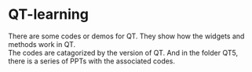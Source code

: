 # QT-learning
There are some codes or demos for QT. They show how the widgets and methods work in QT.  
The codes are catagorized by the version of QT.  And in the folder QT5, there is a series of PPTs with the associated codes.  